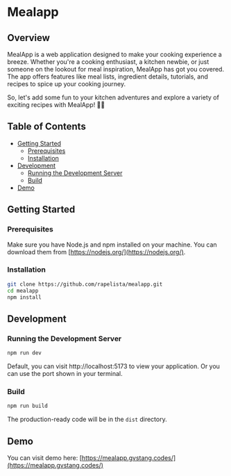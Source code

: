 # Mealapp

## Overview

MealApp is a web application designed to make your cooking experience a breeze. Whether you're a cooking enthusiast, a kitchen newbie, or just someone on the lookout for meal inspiration, MealApp has got you covered. The app offers features like meal lists, ingredient details, tutorials, and recipes to spice up your cooking journey.

So, let's add some fun to your kitchen adventures and explore a variety of exciting recipes with MealApp! 🍳✨

## Table of Contents

- [Getting Started](#getting-started)
  - [Prerequisites](#prerequisites)
  - [Installation](#installation)
- [Development](#development)
  - [Running the Development Server](#running-the-development-server)
  - [Build](#build)
- [Demo](#demo)

## Getting Started

### Prerequisites

Make sure you have Node.js and npm installed on your machine. You can download them from [https://nodejs.org/](https://nodejs.org/).

### Installation

```bash
git clone https://github.com/rapelista/mealapp.git
cd mealapp
npm install
```

## Development

### Running the Development Server

```bash
npm run dev
```

Default, you can visit http://localhost:5173 to view your application. Or you can use the port shown in your terminal.

### Build

```bash
npm run build
```

The production-ready code will be in the `dist` directory.

## Demo

You can visit demo here: [https://mealapp.gvstang.codes/](https://mealapp.gvstang.codes/)
